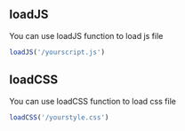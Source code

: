 ## loadJS
You can use loadJS function to load js file
```js
loadJS('/yourscript.js')
```

## loadCSS
You can use loadCSS function to load css file
```js
loadCSS('/yourstyle.css')
```